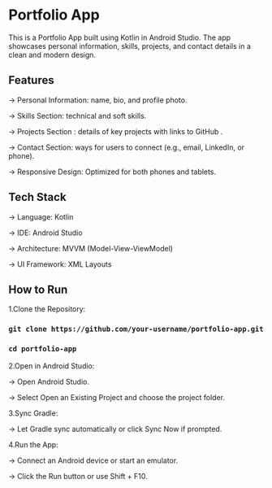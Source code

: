 
# Portfolio App
This is a Portfolio App built using Kotlin in Android Studio. The app showcases  personal information, skills, projects, and contact details in a clean and modern design.

## Features


-> Personal Information: name, bio, and profile photo.

-> Skills Section: technical and soft skills.

-> Projects Section : details of key projects with links to GitHub .

-> Contact Section:  ways for users to connect  (e.g., email, LinkedIn, or phone).

-> Responsive Design: Optimized for both phones and tablets.




## Tech Stack

-> Language: Kotlin

-> IDE: Android Studio

-> Architecture: MVVM (Model-View-ViewModel)

-> UI Framework:  XML Layouts 



## How to Run

1.Clone the Repository:

### ` git clone https://github.com/your-username/portfolio-app.git `

### ` cd portfolio-app `



2.Open in Android Studio:

-> Open Android Studio.

-> Select Open an Existing Project and choose the project folder.



3.Sync Gradle:

-> Let Gradle sync automatically or click Sync Now if prompted.



4.Run the App:

-> Connect an Android device or start an emulator.

-> Click the Run button or use Shift + F10.
 
